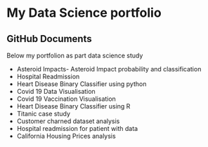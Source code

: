 My Data Science portfolio
================

## GitHub Documents

Below my portfolion as part data science study

  - Asteroid Impacts- Asteroid Impact probability and classification
  - Hospital Readmission
  - Heart Disease Binary Classifier using python
  - Covid 19 Data Visualisation
  - Covid 19 Vaccination Visualisation
  - Heart Disease Binary Classifier using R
  - Titanic case study
  - Customer charned dataset analysis
  - Hospital readmission for patient with data
  - California Housing Prices analysis


